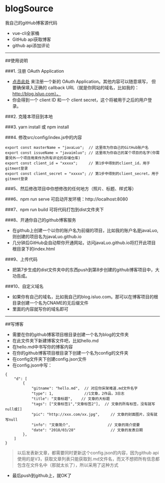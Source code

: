 # blogSource
我自己的gitHub博客源代码

- vue-cli全家桶
- GitHub api获取博客
- github api添加评论

---
##使用说明

###1. 注册 OAuth Application
    
- <a href="https://github.com/settings/applications/new" target="_blank">点击此处</a> 来注册一个新的 OAuth Application。其他内容可以随意填写，
但要确保填入正确的 callback URL（就是你网站的域名，比如我的： http://blog.isluo.com）。
- 你会得到一个 client ID 和一个 client secret，这个将被用于之后的用户登录。

###2. 克隆本项目到本地

###3. yarn install 或 npm install

###4. 修改src/config/index.js中的内容
```
export const masterName = "javaLuo";  // 这里改为你自己的GitHub账户名
export const issueName = "javaimluo"; // 这里改为你自己的某个项目的名字(你需要另外一个项目用来作为所有评论的存储仓库)
export const client_id = "xxxxx";     // 第1步中得到的client_id，用于gitment登录
export const client_secret = "xxxxx"; // 第1步中得到的client_secret，用于gitment登录

```

###5、然后修改项目中你想修改的任何地方（照片、标题、样式等）

###6、npm run serve 可启动开发环境：http://localhost:8080

###7、npm run build 可将代码打包到dist文件夹下

###8、开通你自己的github博客服务

- 在github上创建一个以你的账户名为前缀的项目，比如我的账户名是javaLuo,则创建的项目名为javaLuo.github.io
- 几分钟后GitHub会自动帮你开通网站，访问javaLuo.github.io将打开此项目根目录下的index.html

###9、上传代码
- 把第7步生成的dist文件夹中的东西push到第8步创建的github博客项目中，大功告成。

###10、自定义域名
- 如果你有自己的域名，比如我自己的blog.isluo.com。那可以在博客项目的根目录创建一个名为CNAME的无后缀文件
- 里面的内容就写你的域名即可

---

##写博客

- 需要在你的github博客项目根目录创建一个名为blog的文件夹
- 在此文件夹下新建博客文件吧，比如hello.md
- 在hello.md中书写你的博客内容
- 在你的github博客项目根目录下创建一个名为config的文件夹
- 在config文件夹下创建config.json文件
- 在config.json中写：
```
{
    "d": [
        {
            "gitname": "hello.md",  // 对应你床架难道.md文件名字
            "type": 1,              //1文章，2作品，3日志
            "title": "文章标题",    // 文章的大标题
            "tags": ["文章标签1","文章标签2"],  // 文章的所有标签，没有就写null或[]
            "pic": "http://xxx.com/xx.jpg",     // 文章的封面图片，没有就写null
            "info": "文章简介",                 // 文章的简介提要
            "date": "2018/03/28"                // 文章的发表日期
        },
    ]
}

```
> 以后发表新文章，都需要同时更新这个config.json的内容，因为github api使用的是V3，获取文章列表只能获取到.md文件名，而又不想把所有信息都包含在文件名中（那就太长了），所以采用了这种方式

- 最后push到github上，就OK了